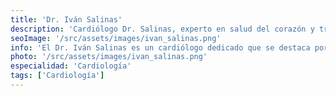 ```yaml
---
title: 'Dr. Iván Salinas'
description: 'Cardiólogo Dr. Salinas, experto en salud del corazón y tratamiento cardiovascular en nuestra clínica de corta estancia.'
seoImage: '/src/assets/images/ivan_salinas.png'
info: 'El Dr. Iván Salinas es un cardiólogo dedicado que se destaca por su pasión por la medicina cardiovascular y su compromiso con la salud de sus pacientes. Con una formación académica sólida y una experiencia clínica diversa, el Dr. Salinas ofrece un enfoque integral y personalizado para el tratamiento de enfermedades del corazón. Su habilidad para comunicarse de manera efectiva con sus pacientes y su capacidad para explicar conceptos médicos complejos de manera clara y comprensible lo convierten en un médico altamente valorado por aquellos que buscan atención cardiológica.'
photo: '/src/assets/images/ivan_salinas.png'
especialidad: 'Cardiología'
tags: ['Cardiología']
---
```

